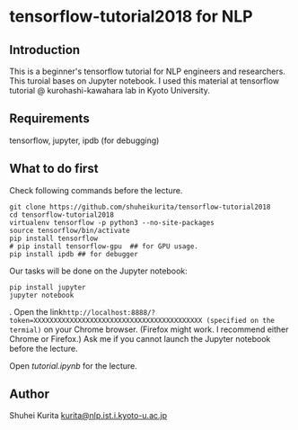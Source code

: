 # tensorflow-tutorial2018 for NLP

## Introduction ##
This is a beginner's tensorflow tutorial for NLP engineers and researchers.
This turoial bases on Jupyter notebook.
I used this material at tensorflow tutorial @ kurohashi-kawahara lab in Kyoto University.

## Requirements ##
tensorflow,
jupyter,
ipdb (for debugging)

## What to do first ##
Check following commands before the lecture.

```
git clone https://github.com/shuheikurita/tensorflow-tutorial2018
cd tensorflow-tutorial2018
virtualenv tensorflow -p python3 --no-site-packages
source tensorflow/bin/activate
pip install tensorflow
# pip install tensorflow-gpu  ## for GPU usage.
pip install ipdb ## for debugger
```

Our tasks will be done on the Jupyter notebook:
```
pip install jupyter
jupyter notebook
```
. Open the link`http://localhost:8888/?token=XXXXXXXXXXXXXXXXXXXXXXXXXXXXXXXXXXXXXXXXXX (specified on the termial)` on your Chrome browser. (Firefox might work. I recommend either Chrome or Firefox.)
Ask me if you cannot launch the Jupyter notebook before the lecture.

Open *tutorial.ipynb* for the lecture.

## Author ##
Shuhei Kurita kurita@nlp.ist.i.kyoto-u.ac.jp


